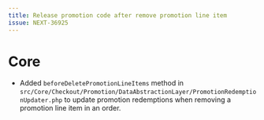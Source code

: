 ```yaml
---
title: Release promotion code after remove promotion line item
issue: NEXT-36925
---
```

# Core
* Added `beforeDeletePromotionLineItems` method in `src/Core/Checkout/Promotion/DataAbstractionLayer/PromotionRedemptionUpdater.php` to update promotion redemptions when removing a promotion line item in an order.
